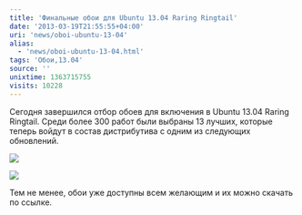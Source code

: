 ```yaml
---
title: 'Финальные обои для Ubuntu 13.04 Raring Ringtail'
date: '2013-03-19T21:55:55+04:00'
uri: 'news/oboi-ubuntu-13-04'
alias: 
  - 'news/oboi-ubuntu-13-04.html'
tags: 'Обои,13.04'
source: ''
unixtime: 1363715755
visits: 10228
---
```

Сегодня завершился отбор обоев для включения в Ubuntu 13.04 Raring Ringtail. Среди более 300 работ были выбраны 13 лучших, которые теперь войдут в состав дистрибутива с одним из следующих обновлений.

[![](img/2013/03/19/21-00/13-04-2-8575607414-o.jpg)](img/2013/03/19/21-00/13-04-2-8575607414-o.jpg)

[![](img/2013/03/19/21-00/13-04-1-8574513707-o.jpg)](img/2013/03/19/21-00/13-04-1-8574513707-o.jpg)

Тем не менее, обои уже доступны всем желающим и их можно скачать по ссылке.
